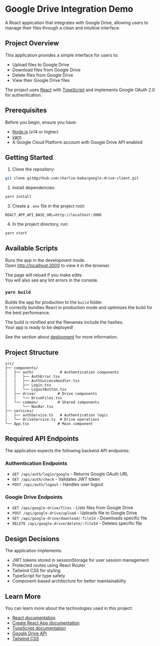 # Google Drive Integration Demo

A React application that integrates with Google Drive, allowing users to manage their files through a clean and intuitive interface.

## Project Overview

This application provides a simple interface for users to:
- Upload files to Google Drive
- Download files from Google Drive
- Delete files from Google Drive
- View their Google Drive files

The project uses [React](https://reactjs.org/) with [TypeScript](https://www.typescriptlang.org/) and implements Google OAuth 2.0 for authentication.

## Prerequisites

Before you begin, ensure you have:
- [Node.js](https://nodejs.org/) (v14 or higher)
- [yarn](https://yarnpkg.com/)
- A Google Cloud Platform account with Google Drive API enabled

## Getting Started

1. Clone the repository:

```bash
git clone git@github.com:charlie-baba/google-drive-client.git
```

2. Install dependencies:

```bash
yarn install
```

3. Create a `.env` file in the project root:

```
REACT_APP_API_BASE_URL=http://localhost:3000
```

4. In the project directory, run:

```bash
yarn start
```

## Available Scripts

Runs the app in the development mode.\
Open [http://localhost:3000](http://localhost:3000) to view it in the browser.

The page will reload if you make edits.\
You will also see any lint errors in the console.

### `yarn build`

Builds the app for production to the `build` folder.\
It correctly bundles React in production mode and optimizes the build for the best performance.

The build is minified and the filenames include the hashes.\
Your app is ready to be deployed!

See the section about [deployment](https://facebook.github.io/create-react-app/docs/deployment) for more information.

## Project Structure

```
src/
├── components/
│   ├── auth/            # Authentication components
│   │   ├── AuthError.tsx
|   |   ├── AuthSuccessHandler.tsx
│   │   ├── Login.tsx
│   │   └── LogoutButton.tsx
│   ├── drive/          # Drive components
│   │   └── DriveFiles.tsx
│   └── common/         # Shared components
│       └── NavBar.tsx
├── services/
│   ├── authService.ts   # Authentication logic
│   └── driveService.ts  # Drive operations
└── App.tsx             # Main component
```

## Required API Endpoints

The application expects the following backend API endpoints:

### Authentication Endpoints

- `GET /api/auth/login/google` - Returns Google OAuth URL
- `GET /api/auth/check` - Validates JWT token
- `POST /api/auth/logout` - Handles user logout

### Google Drive Endpoints

- `GET /api/google-drive/files` - Lists files from Google Drive
- `POST /api/google-drive/upload` - Uploads file to Google Drive
- `GET /api/google-drive/download/:fileId` - Downloads specific file
- `DELETE /api/google-drive/delete/:fileId` - Deletes specific file

## Design Decisions

The application implements:
- JWT tokens stored in sessionStorage for user session management
- Protected routes using React Router
- Tailwind CSS for styling
- TypeScript for type safety
- Component-based architecture for better maintainability

## Learn More

You can learn more about the technologies used in this project:

- [React documentation](https://reactjs.org/)
- [Create React App documentation](https://facebook.github.io/create-react-app/docs/getting-started)
- [TypeScript documentation](https://www.typescriptlang.org/docs/)
- [Google Drive API](https://developers.google.com/drive/api/v3/about-sdk)
- [Tailwind CSS](https://tailwindcss.com/docs)
